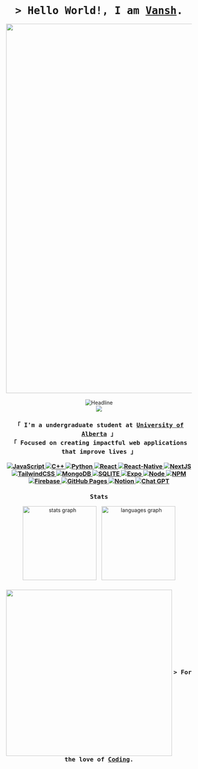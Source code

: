 <!-- https://github.com/easyvansh -->
<!-- July 11, 2023 -->
<!-- LEAVE A STAR, IF YOU LIKE IT ! -->


<!-- Title -->
<h1  align="center">
        <samp>&gt; Hello World!,  I am
                <b  ><a target="_blank" color ="ab00ff" href="https://bento.me/easyvansh">Vansh</a>.</b>
        </samp>
</h1>

  <p align='center'>
  <img align='center' src="https://64.media.tumblr.com/tumblr_m1mfj6gCO81qjj1zvo1_500.gif" width='1000'>
  <br> 
  <br> 
  <img src="https://readme-typing-svg.herokuapp.com?size=32&color=ab00ff&vCenter=true&center=true&pause=1000&width=600&height=50&lines=Computer+Science+Student+...;Rookie+Programmer+...;Self-Taught+Web/App+Developer+...;AI-ML+Enthusiast+...;Open-Source+Enthusiast+...;Always+Learning+...;" alt="Headline" />
  <br>
  <!-- Profile Views Counter -->
  <img src = "https://komarev.com/ghpvc/?username=easyvansh&style=for-the-badge&color=ab00ff"/>

</p>


<h3 align="center">
        <!-- Intro -->
        <samp>
                「 I'm a undergraduate student at <b><a target="_blank" color ="ab00ff" href="https://www.ualberta.ca/index.html">University of Alberta</a></b> 」
                <br>
                「 Focused on creating impactful web applications that improve lives</b> 」
                <br>
                <br>
        </samp>
        <!-- Technologies -->
        <!-- JavaScript -->
        <a href="https://github.com/easyvansh?tab=repositories" target="_blank"><img alt="JavaScript"
                        src="https://img.shields.io/badge/-JavaScript-F7DF1E?style=for-the-badge&logo=JavaScript&logoColor=white">
        </a>
         <!--C++ -->
  <a href="https://github.com/easyvansh?tab=repositories" target="_blank"><img alt="C++"
                        src="https://img.shields.io/badge/c++-%2300599C.svg?style=for-the-badge&logo=c%2B%2B&logoColor=white)">
        </a>
        <!--Python-->
  <a href="https://github.com/easyvansh?tab=repositories" target="_blank"><img alt="Python"
                        src="https://img.shields.io/badge/python-3670A0?style=for-the-badge&logo=python&logoColor=ffdd54">
        </a>
        <!-- React -->
        <a href="https://github.com/easyvansh?tab=repositories" target="_blank"><img alt="React"
                        src="https://img.shields.io/badge/-React-02cdf1?style=for-the-badge&logo=React&logoColor=white">
        </a>
        <!-- React Native-->
        <a href="https://github.com/easyvansh?tab=repositories" target="_blank"><img alt="React-Native"
                        src="https://img.shields.io/badge/react_native-%2320232a.svg?style=for-the-badge&logo=react&logoColor=%2361DAFB">
        </a>
        <!-- NextJS -->
        <a href="https://github.com/easyvansh?tab=repositories" target="_blank"><img alt="NextJS"
                        src="https://img.shields.io/badge/-NextJS-white?style=for-the-badge&logo=Next.js&logoColor=black">
        </a>
        <!-- TailwindCSS -->
        <a href="https://github.com/easyvansh?tab=repositories" target="_blank"><img alt="TailwindCSS"
                        src="https://img.shields.io/badge/-TailwindCSS-10172a?style=for-the-badge&logo=Tailwindcss&logoColor=37bcf8">
        </a>
   <!--MongoDB -->
  <a href="https://github.com/easyvansh?tab=repositories" target="_blank"><img alt="MongoDB"
                        src="https://img.shields.io/badge/MongoDB-%234ea94b.svg?style=for-the-badge&logo=mongodb&logoColor=white">
        </a>
        <!--SQLITE -->
  <a href="https://github.com/easyvansh?tab=repositories" target="_blank"><img alt="SQLITE"
                        src="https://img.shields.io/badge/sqlite-%2307405e.svg?style=for-the-badge&logo=sqlite&logoColor=white">
        </a>
        <!--EXPO -->
  <a href="https://github.com/easyvansh?tab=repositories" target="_blank"><img alt="Expo"
                        src="https://img.shields.io/badge/expo-1C1E24?style=for-the-badge&logo=expo&logoColor=#D04A37">
        </a>
        <!--Node -->
  <a href="https://github.com/easyvansh?tab=repositories" target="_blank"><img alt="Node"
                        src="https://img.shields.io/badge/node.js-6DA55F?style=for-the-badge&logo=node.js&logoColor=white">
        </a>
        <!--NPM -->
  <a href="https://github.com/easyvansh?tab=repositories" target="_blank"><img alt="NPM"
                        src="https://img.shields.io/badge/NPM-%23CB3837.svg?style=for-the-badge&logo=npm&logoColor=white">
        </a>
        <!--Firebase -->
  <a href="https://github.com/easyvansh?tab=repositories" target="_blank"><img alt="Firebase"
                        src="https://img.shields.io/badge/firebase-%23039BE5.svg?style=for-the-badge&logo=firebase">
        </a>
        <!--Github Pages -->
  <a href="https://github.com/easyvansh?tab=repositories" target="_blank"><img alt="GitHub Pages"
                        src="https://img.shields.io/badge/github%20pages-121013?style=for-the-badge&logo=github&logoColor=white">
        </a>
        <!--Notion -->
  <a href="https://github.com/easyvansh?tab=repositories" target="_blank"><img alt="Notion"
                        src="https://img.shields.io/badge/Notion-%23000000.svg?style=for-the-badge&logo=notion&logoColor=white">
        </a>
        <!--Chat GPT -->
  <a href="https://github.com/easyvansh?tab=repositories" target="_blank"><img alt="Chat GPT"
                        src="https://img.shields.io/badge/chatGPT-74aa9c?style=for-the-badge&logo=openai&logoColor=white">
        </a>
       
</h3>

<h3  align="center">
        <samp> Stats
        </samp>
</h3>
  <p align="center">
        <!-- Activity Widget -->
<!--         <img hspace = "5px"width ='55%' alt="Vansh's GitHub Stats" src="https://github-readme-stats.vercel.app/api?username=easyvansh&show_icons=true&theme=midnight-purple&hide=contribs&border_color=ab00ff&border_radius=18" />
        <img hspace = "5px" width ='32%' src="https://github-readme-stats.vercel.app/api/top-langs/?username=easyvansh&layout=compact&theme=midnight-purple&langs_count=10&border_color=ab00ff&border_radius=18"> -->

  <img hspace = "5px" src="https://github-readme-stats.vercel.app/api?hide_title=false&hide_rank=false&show_icons=true&include_all_commits=true&count_private=true&border_color=ab00ff&border_radius=18&disable_animations=false&theme=midnight-purple&locale=en&username=easyvansh" height="200" alt="stats graph"  />
  <img hspace = "5px" src="https://github-readme-stats.vercel.app/api/top-langs?locale=en&border_color=ab00ff&border_radius=18&hide_title=false&layout=compact&card_width=320&langs_count=5&theme=midnight-purple&username=easyvansh" height="200" alt="languages graph"  />

  </p>


<!-- <!-- Footer -->
<!-- Featured Repositories 
<h3  align="center">
       <samp >Featured
                <b "><a target="_blank" color ="ab00ff" href="https://github.com/easyvansh?tab=repositories"> Respositories</a></b>
        </samp>
</h3>
<p align="center">
<a href="https://github.com/easyvansh/Weather-App">
<img width='44%' align="center"src="https://github-readme-stats.vercel.app/api/pin/?username=easyvansh&repo=Weather-App&border_color=ab00ff&border_radius=18&theme=midnight-purple" />
</a>
<span>&nbsp;</span>
<a href=https://github.com/easyvansh/To-Do-List">
<img width='44%' align="center"src="https://github-readme-stats.vercel.app/api/pin/?username=easyvansh&repo=To-Do-List&border_color=ab00ff&border_radius=18&theme=midnight-purple" />
</a>
</p>
<p align="center">
<a href="https://github.com/easyvansh/slow-spotify">
<img width='44%' align="center"src="https://github-readme-stats.vercel.app/api/pin/?username=easyvansh&repo=slow-spotify&border_color=ab00ff&border_radius=18&theme=midnight-purple" />
</a>
<span>&nbsp;</span>
<a href="https://github.com/easyvansh/Docs">
<img width='44%' align="center"src="https://github-readme-stats.vercel.app/api/pin/?username=easyvansh&repo=Docs&border_color=ab00ff&border_radius=18&theme=midnight-purple" />
</a>
</p> -->
 
<h3  align="center">
        <img align='center' src="https://media1.giphy.com/media/13HgwGsXF0aiGY/giphy.gif" width='450'>
        <samp>&gt; For the love of 
                <b><a target="_blank" color ="ab00ff" href="https://github.com/easyvansh?tab=repositories">Coding</a>.</b>
        </samp>
</h3>

<p align="center">
</p>

<!--  <p align = 'center'>Find me on</p> 
        <p align = 'center'>
        <a href="https://twitter.com/easyvansh" target="_blank"><img alt="Twitter"
                src="https://img.shields.io/badge/-Twitter-1c9bef?style=for-the-badge&logo=Twitter&logoColor=white">
        </a> 
        <a href="https://www.linkedin.com/in/easyvansh/" target="_blank"><img alt="Linkedin"
                src="https://img.shields.io/badge/-Linkedin-0A66C2?style=for-the-badge&logo=Linkedin&logoColor=white">
        </a>
        </p>
        <br> 
-->



